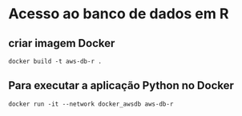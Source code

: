 # Acesso ao banco de dados em R

## criar imagem Docker

`docker build -t aws-db-r .` 

## Para executar a aplicação Python no Docker

`docker run -it --network docker_awsdb aws-db-r`